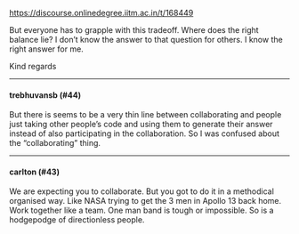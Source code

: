 https://discourse.onlinedegree.iitm.ac.in/t/168449

But everyone has to grapple with this tradeoff. Where does the right balance lie? I don’t know the answer to that question for others. I know the right answer for me.</p>
<p>Kind regards</p><hr>

<h4>trebhuvansb (#44)</h4>
<p>But there is seems to be a very thin line between collaborating and people just taking other people’s code and using them to generate their answer instead of also participating in the collaboration. So I was confused about the “collaborating” thing.</p><hr>

<h4>carlton (#43)</h4>
<p>We are expecting you to collaborate. But you got to do it in a methodical organised way. Like NASA trying to get the 3 men in Apollo 13 back home. <br/>
Work together like a team. One man band is tough or impossible. So is a hodgepodge of directionless people.